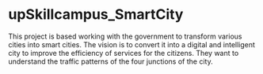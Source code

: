 # upSkillcampus_SmartCity
This project is based working with the government to transform various cities into smart cities. The vision is to convert it into a digital and intelligent city to improve the efficiency of services for the citizens. They want to understand the traffic patterns of the four junctions of the city.
